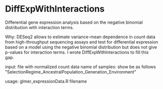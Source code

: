 # DiffExpWithInteractions
Differential gene expression analysis based on the negative binomial distribution with interaction terms.

Why:
DESeq2 allows to estimate variance-mean dependence in count data from high-throughput sequencing assays and test for differential expression based on a model using the negative binomial distribution but does not give p-values for interaction terms.
I wrote DiffExpWithInteractions to fill this gap.

input: file with normalized count data
name of samples: show be as follows "SelectionRegime_AncestralPopulation_Generation_Environment"

usage: glmer_expressionData.R filename
